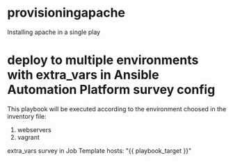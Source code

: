 # provisioningapache
Installing apache in a single play

# deploy to multiple environments with extra_vars in Ansible Automation Platform survey config
This playbook will be executed according to the environment choosed in the inventory file:
1. webservers 
2. vagrant

extra_vars survey in Job Template
hosts: "{{ playbook_target }}"
 
